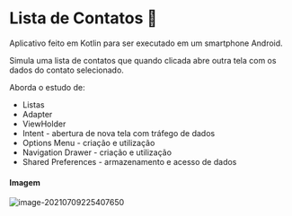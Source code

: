 # Lista de Contatos :calling:

Aplicativo feito em Kotlin para ser executado em um smartphone Android.

Simula uma lista de contatos que quando clicada abre outra tela com os dados do contato selecionado.

Aborda o estudo de:

- Listas
- Adapter
- ViewHolder
- Intent - abertura de nova tela com tráfego de dados
- Options Menu - criação e utilização
- Navigation Drawer - criação e utilização
- Shared Preferences - armazenamento e acesso de dados



#### Imagem

![image-20210709225407650](C:\Users\guilh\AndroidStudioProjects\ListadeContatos\screeshot.png)